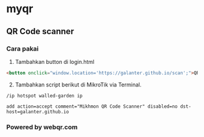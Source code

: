 # myqr
## QR Code scanner

### Cara pakai

1. Tambahkan button di login.html
```html
<button onclick="window.location='https://galanter.github.io/scan';">QR Code</button>
```
2. Tambahkan script berikut di MikroTik via Terminal.
```
/ip hotspot walled-garden ip

add action=accept comment="Mikhmon QR Code Scanner" disabled=no dst-host=galanter.github.io
```

### Powered by webqr.com
